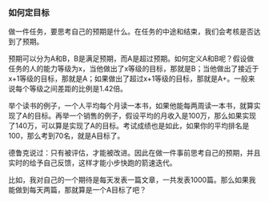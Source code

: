 ### 如何定目标

做一件任务，要思考自己的预期是什么。在任务的中途和结束，我们会考核是否达到了预期。

预期可以分为A和B，B是满足预期，而A是超过预期。如何定义A和B呢？假设做任务的人的能力等级为x，当他做出了x等级的目标，那就是B；当他做出了接近于x+1等级的目标，那就是A；如果做出了超过x+1等级的目标，那就是A+。一般来说每个等级之间差距的比例是1.42倍。

举个读书的例子，一个人平均每个月读一本书，如果他能每两周读一本书，就算实现了A的目标。再举一个销售的例子，假设平均的月收入是100万，那么如果实现了140万，可以算是实现了A的目标。考试成绩也是如此，如果你的平均排名是100，那么考到70名，就是A目标了。

德鲁克说过：只有被评估，才能被改进。因此在做一件事前思考自己的预期，并且实时的给予自己反馈，这样才能小步快跑的箭速迭代。

比如，我对自己的一个期待是每天发表一篇文章，一共发表1000篇。那么如果我能做到每天两篇，那就算是一个A目标了吧？
